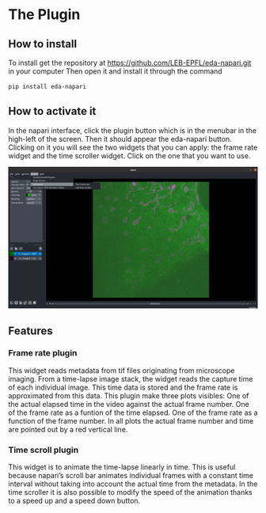 # The Plugin

## How to install

To install get the repository at https://github.com/LEB-EPFL/eda-napari.git in your computer
Then open it and install it through the command
```sh
pip install eda-napari
```
## How to activate it

In the napari interface, click the plugin button which is in the menubar in the high-left of the screen.
Then it should appear the eda-napari button. Clicking on it you will see the two widgets that you can apply: the frame rate widget and the time scroller widget. Click on the one that you want to use.

![where the plugins can be activated](resources/eda-napari_activation_example.png)

## Features

### Frame rate plugin

This widget reads metadata from tif files originating from microscope imaging. From a time-lapse image stack, the widget reads the capture time of each individual image. This time data is stored and the frame rate is approximated from this data.
This plugin make three plots visibles:
One of the actual elapsed time in the video against the actual frame number.
One of the frame rate as a funtion of the time elapsed.
One of the frame rate as a function of the frame number.
In all plots the actual frame number and time are pointed out by a red vertical line.


### Time scroll plugin

This widget is to animate the time-lapse linearly in time. This is useful because napari’s scroll bar animates individual frames with a constant time interval without taking into account the actual time from the metadata. In the time scroller it is also possible to modify the speed of the animation thanks to a speed up and a speed down button.